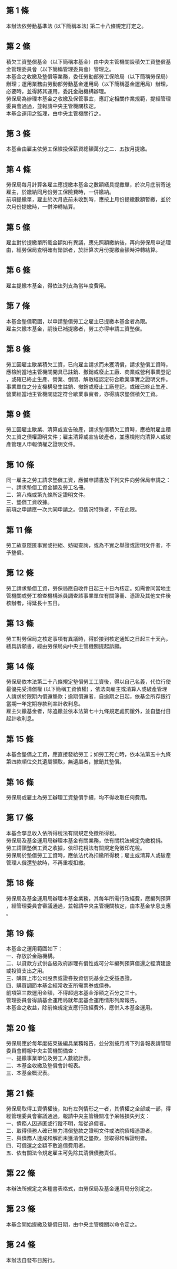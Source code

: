 第 1 條
-------
本辦法依勞動基準法 (以下簡稱本法) 第二十八條規定訂定之。

第 2 條
-------
積欠工資墊償基金（以下簡稱本基金）由中央主管機關設積欠工資墊償基  
金管理委員會（以下簡稱管理委員會）管理之。  
本基金之收繳及墊償等業務，委任勞動部勞工保險局（以下簡稱勞保局）  
辦理；運用業務由勞動部勞動基金運用局（以下簡稱基金運用局）辦理，  
必要時，並得將其運用，委託金融機構辦理。  
勞保局為辦理本基金之收繳及保管事宜，應訂定相關作業規範，提經管理  
委員會通過，並報請中央主管機關核定。  
本基金運用之監理，由中央主管機關行之。

第 3 條
-------
本基金由雇主依勞工保險投保薪資總額萬分之二．五按月提繳。

第 4 條
-------
勞保局每月計算各雇主應提繳本基金之數額繕具提繳單，於次月底前寄送  
雇主，於繳納同月份勞工保險費時，一併繳納。  
前項提繳單，雇主於次月底前未收到時，應按上月份提繳數額暫繳，並於  
次月份提繳時，一併沖轉結算。

第 5 條
-------
雇主對於提繳單所載金額如有異議，應先照額繳納後，再向勞保局申述理  
由，經勞保局查明確有錯誤者，於計算次月份提繳金額時沖轉結算。

第 6 條
-------
雇主提繳本基金，得依法列支為當年度費用。

第 7 條
-------
本基金墊償範圍，以申請墊償勞工之雇主已提繳本基金者為限。  
雇主欠繳本基金，嗣後已補提繳者，勞工亦得申請工資墊償。

第 8 條
-------
勞工因雇主歇業積欠工資，已向雇主請求而未獲清償，請求墊償工資時，  
應檢附當地主管機關開具已註銷、撤銷或廢止工廠、商業或營利事業登記  
，或確已終止生產、營業、倒閉、解散經認定符合歇業事實之證明文件。  
事業單位之分支機構發生註銷、撤銷或廢止工廠登記，或確已終止生產、  
營業經當地主管機關認定符合歇業事實者，亦得請求墊償積欠工資。

第 9 條
-------
勞工因雇主歇業、清算或宣告破產，請求墊償積欠工資時，應檢附雇主積  
欠工資之債權證明文件；雇主清算或宣告破產者，並應檢附向清算人或破  
產管理人申報債權之證明文件。

第 10 條
--------
同一雇主之勞工請求墊償工資，應備申請書及下列文件向勞保局申請之：  
一、請求墊償工資金額及勞工名冊。  
二、第八條或第九條所定證明文件。  
三、墊償工資收據。  
前項之申請應一次共同申請之。但情況特殊者，不在此限。

第 11 條
--------
勞工故意隱匿事實或拒絕、妨礙查詢，或為不實之舉證或證明文件者，不  
予墊償。

第 12 條
--------
勞工請求墊償工資，勞保局應自收件日起三十日內核定。如需會同當地主  
管機關或勞工檢查機構派員調查該事業單位有關簿冊、憑證及其他文件後  
核辦者，得延長十五日。

第 13 條
--------
勞工對勞保局之核定事項有異議時，得於接到核定通知之日起三十天內，  
繕具訴願書，經由勞保局向中央主管機關提起訴願。

第 14 條
--------
勞保局依本法第二十八條規定墊償勞工工資後，得以自己名義，代位行使  
最優先受清償權 (以下簡稱工資債權) ，依法向雇主或清算人或破產管理  
人請求於限期內償還墊款；逾期償還者，自逾期之日起，依基金所存銀行  
當期一年定期存款利率計收利息。  
雇主欠繳基金者，除追繳並依本法第七十九條規定處罰鍰外，並自墊付日  
起計收利息。

第 15 條
--------
本基金墊償之工資，應直接發給勞工；如勞工死亡時，依本法第五十九條  
第四款順位交其遺屬領取，無遺屬者，撤銷其墊償。

第 16 條
--------
勞保局或雇主為勞工辦理工資墊償手續，均不得收取任何費用。

第 17 條
--------
本基金孳息收入依所得稅法有關規定免徵所得稅。  
勞保局及基金運用局辦理本基金有關業務，依有關稅法規定免繳稅捐。  
勞工請領墊償工資之收據，依印花稅法有關規定免徵印花稅。  
勞保局於墊償勞工工資時，應依法代為扣繳所得稅；雇主或清算人或破產  
管理人償還墊款時，不再重複扣繳。

第 18 條
--------
勞保局及基金運用局辦理本基金業務，其每年所需行政經費，應編列預算  
，經管理委員會審議通過，並報請中央主管機關核定，由本基金孳息支應  
。

第 19 條
--------
本基金之運用範圍如下：  
一、存放於金融機構。  
二、以貸款方式供各級政府辦理有償性或可分年編列預算償還之經濟建設  
    或投資支出之用。  
三、購買上市公司股票或證券投資信託基金之受益憑證。  
四、購買調節本基金經常收支所需票券或債券。  
前項第三款運用金額，不得超過本基金淨額之百分之三十。  
管理委員會得請基金運用局就年度基金運用情形列席報告。  
本基金之收益，除前條規定支應行政經費外，應併入本基金運用。

第 20 條
--------
勞保局應於每年度結束後編具業務報告，並分別按月將下列各報表請管理  
委員會轉報中央主管機關備查：  
一、提繳事業單位及勞工人數統計表。  
二、本基金收繳及墊償會計報表。  
三、本基金概況表。

第 21 條
--------
勞保局取得工資債權後，如有左列情形之一者，其債權之全部或一部，得  
經管理委員會審議通過，報請中央主管機關准予呆帳損失列支：  
一、債務人因逃匿或行蹤不明，無從追償者。  
二、取得債務人確已無力清償墊款之證明文件或法院債權憑證者。  
三、與債務人達成和解而未獲清償之墊款，並取得和解證明者。  
四、可償還之金額不敷追償費用者。  
五、依有關法令規定雇主可免除其清償債務責任。

第 22 條
--------
本辦法所規定之各種書表格式，由勞保局及基金運用局分別定之。

第 23 條
--------
本基金開始提繳及墊償日期，由中央主管機關以命令定之。　

第 24 條
--------
本辦法自發布日施行。　

